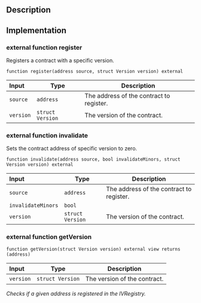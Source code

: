 
# 
## Description

## Implementation

### external function register

Registers a contract with a specific version.

```solidity
function register(address source, struct Version version) external 
```

| Input | Type | Description |
|:----- | ---- | ----------- |
| `source` | `address` | The address of the contract to register. |
| `version` | `struct Version` | The version of the contract. |

### external function invalidate

Sets the contract address of specific version to zero.

```solidity
function invalidate(address source, bool invalidateMinors, struct Version version) external 
```

| Input | Type | Description |
|:----- | ---- | ----------- |
| `source` | `address` | The address of the contract to register. |
| `invalidateMinors` | `bool` |  |
| `version` | `struct Version` | The version of the contract. |

### external function getVersion

```solidity
function getVersion(struct Version version) external view returns (address) 
```

| Input | Type | Description |
|:----- | ---- | ----------- |
| `version` | `struct Version` | The version of the contract. |

*Checks if a given address is registered in the IVRegistry.*
<!--CONTRACT_END-->

